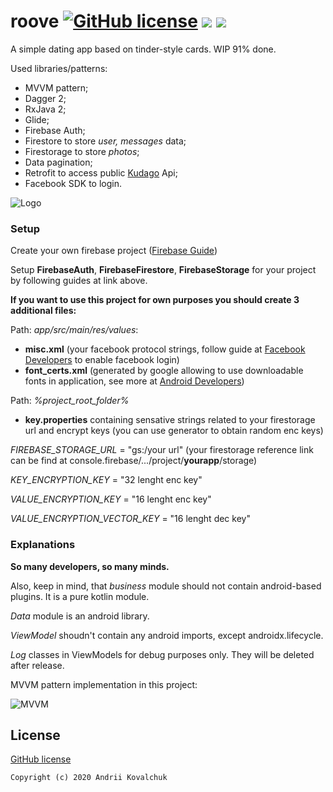 # roove  [![GitHub license](https://img.shields.io/github/license/muramrr/roove)](https://github.com/muramrr/roove/blob/master/LICENSE) [![](https://img.shields.io/badge/minSDK-21-blue)](https://shields.io/) [![](https://img.shields.io/badge/TargetSDK-29-green)](https://shields.io/)

A simple dating app based on tinder-style cards. WIP 91% done.


Used libraries/patterns:
* MVVM pattern;
* Dagger 2;
* RxJava 2;
* Glide;
* Firebase Auth;
* Firestore to store *user, messages* data;
* Firestorage to store *photos*;
* Data pagination;
* Retrofit to access public [Kudago](https://kudago.com) Api; 
* Facebook SDK to login.


![Logo](https://github.com/muramrr/roove/blob/master/media/roove_logo_256.png)

### Setup

Create your own firebase project ([Firebase Guide](https://firebase.google.com/docs/android/setup))

Setup **FirebaseAuth**, **FirebaseFirestore**, **FirebaseStorage** for your project by following guides at link above.

**If you want to use this project for own purposes you should create 3 additional files:**

Path: *app/src/main/res/values*:
* **misc.xml** (your facebook protocol strings, follow guide at [Facebook Developers](https://developers.facebook.com/docs/facebook-login/android/) to enable facebook login)
* **font_certs.xml** (generated by google allowing to use downloadable fonts in application, see more at [Android Developers](https://developer.android.com/guide/topics/ui/look-and-feel/downloadable-fonts))

Path: *%project_root_folder%*
* **key.properties** containing sensative strings related to your firestorage url and encrypt keys (you can use generator to obtain random enc keys)

 *FIREBASE_STORAGE_URL* = "gs:/your url" (your firestorage reference link can be find at console.firebase/.../project/****yourapp****/storage)
 
 *KEY_ENCRYPTION_KEY* = "32 lenght enc key"
 
 *VALUE_ENCRYPTION_KEY* = "16 lenght enc key"
 
 *VALUE_ENCRYPTION_VECTOR_KEY* = "16 lenght dec key"


### Explanations

**So many developers, so many minds.**

Also, keep in mind, that *business* module should not contain android-based plugins. It is a pure kotlin module.

*Data* module is an android library.

*ViewModel* shoudn't contain any android imports, except androidx.lifecycle. 

*Log* classes in ViewModels for debug purposes only. They will be deleted after release.

MVVM pattern implementation in this project:

![MVVM](https://github.com/muramrr/roove/blob/master/media/arch_diagram.png)

## License

[GitHub license](https://github.com/muramrr/roove/blob/master/LICENSE)


```
Copyright (c) 2020 Andrii Kovalchuk
```
